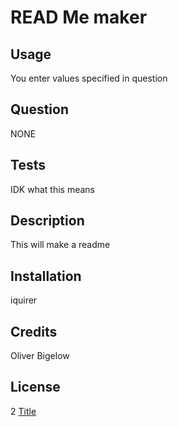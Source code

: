 # READ Me maker
## Usage
You enter values specified in question
## Question
NONE
## Tests
IDK what this means
## Description
This will make a readme
## Installation
iquirer
## Credits
Oliver Bigelow
## License
2
[Title](#read-me-maker)
